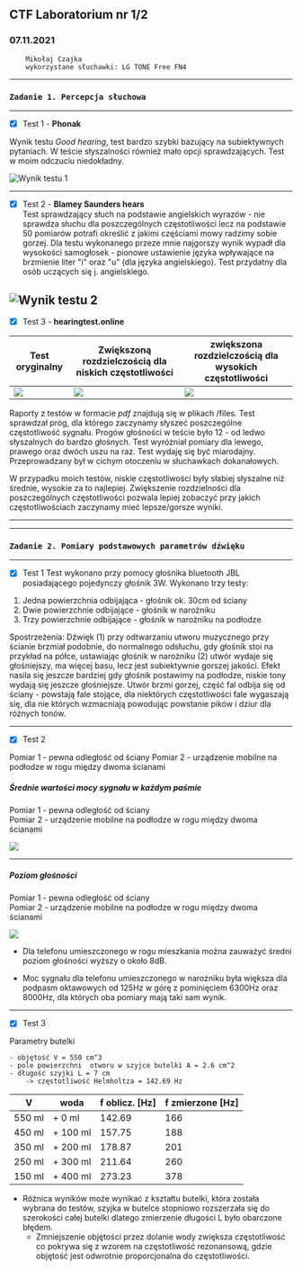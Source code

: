 ## CTF Laboratorium nr 1/2  
### 07.11.2021

```
    Mikołaj Czajka    
    wykorzystane słuchawki: LG TONE Free FN4
```
***
### `Zadanie 1. Percepcja słuchowa`
***
- [x] Test 1 - **Phonak**


Wynik testu *Good hearing*, test bardzo szybki bazujący na subiektywnych pytaniach. 
W teście słyszalności również mało  opcji sprawdzających. Test w moim odczuciu niedokładny.

![](./files/zadanie_1_test1_wynik.png "Wynik testu 1")

---

- [x] Test 2 - **Blamey Saunders hears**  
Test sprawdzający słuch na podstawie angielskich wyrazów - 
  nie sprawdza słuchu dla poszczególnych częstotliwości
  lecz na podstawie 50 pomiarów potrafi określić z jakimi częściami
  mowy radzimy sobie gorzej.
  Dla testu wykonanego przeze mnie najgorszy wynik wypadł dla wysokości samogłosek - 
  pionowe ustawienie języka wpływające na brzmienie liter "i" oraz "u" (dla języka angielskiego).
  Test przydatny dla osób uczących się j. angielskiego. 

![](./files/zadanie_1_test2_wynik.png "Wynik testu 2")
---

- [x] Test 3 - **hearingtest.online**  

| Test oryginalny      |  Zwiększoną rozdzielczością dla niskich częstotliwości     | zwiększona rozdzielczością dla wysokich częstotliwości | 
| ------ | --------- | ---------------- |
| ![](./files/test3_test1_plot.png) | ![](./files/test3_test2_plot.png)  | ![](./files/test3_test3_plot.png)         | 


Raporty z testów w formacie *pdf* znajdują się w plikach /files.
Test sprawdzał próg, dla którego zaczynamy słyszeć poszczególne częstotliwość sygnału.
Progów głośności w teście było 12 - od ledwo słyszalnych do bardzo głośnych. 
Test wyróżniał pomiary dla lewego, prawego oraz dwóch uszu na raz. 
Test wydaję się być miarodajny. Przeprowadzany był w cichym otoczeniu w słuchawkach dokanałowych. 

W przypadku moich testów, niskie częstotliwości były słabiej słyszalne niż średnie, wysokie za to najlepiej. 
Zwiększenie rozdzielności dla poszczególnych częstotliwości pozwala lepiej zobaczyć przy jakich częstotliwościach 
zaczynamy mieć lepsze/gorsze wyniki. 

---


***
### `Zadanie 2. Pomiary podstawowych parametrów dźwięku`
***
- [x] Test 1
Test wykonano przy pomocy głośnika bluetooth JBL posiadającego pojedynczy głośnik 3W.
  Wykonano trzy testy:
1. Jedna powierzchnia odbijająca - głośnik ok. 30cm od ściany    
2. Dwie powierzchnie odbijające - głośnik w narożniku 
3. Trzy powierzchnie odbijające - głośnik w narożniku na podłodze 

Spostrzeżenia:
Dźwięk (1) przy odtwarzaniu utworu muzycznego przy ścianie brzmiał podobnie, do normalnego odsłuchu, gdy głośnik stoi
na przykład na półce, ustawiając głośnik w narożniku (2) utwór wydaje się głośniejszy, ma więcej basu, lecz jest subiektywnie
gorszej jakości. Efekt nasila się jeszcze bardziej gdy głośnik postawimy na podłodze, niskie tony wydają się jeszcze głośniejsze.
Utwór brzmi gorzej, część fal odbija się od ściany - powstają fale stojące, dla niektórych częstotliwości fale
wygaszają się, dla nie których wzmacniają powodując powstanie  pików i dziur dla różnych tonów. 

--- 
- [x] Test 2

Pomiar 1 - pewna odległość od ściany
Pomiar 2 - urządzenie mobilne na podłodze w rogu między dwoma ścianami 

##### Średnie wartości mocy sygnału w każdym paśmie
Pomiar 1 - pewna odległość od ściany    
Pomiar 2 - urządzenie mobilne na podłodze w rogu między dwoma ścianami 

![](./files/zad2_test2_plot2.png)

---

##### Poziom głośności
Pomiar 1 - pewna odległość od ściany    
Pomiar 2 - urządzenie mobilne na podłodze w rogu między dwoma ścianami 

![](./files/zad2_test2_plot1.png)


- Dla telefonu umieszczonego w rogu mieszkania można zauważyć 
średni poziom głośności wyższy o około 8dB.
  
- Moc sygnału dla telefonu umieszczonego w narożniku była 
większa dla podpasm oktawowych od 125Hz w górę z pominięciem
  6300Hz oraz 8000Hz, dla których oba pomiary mają taki sam wynik. 
  



---
- [x] Test 3

Parametry butelki

	- objętość V = 550 cm^3 
	- pole powierzchni  otworu w szyjce butelki A = 2.6 cm^2
	- długość szyjki L = 7 cm	
	    -> częstotliwość Helmholtza = 142.69 Hz	
	
	
| V      | woda      | f oblicz. \[Hz\] | f zmierzone \[Hz\] |
| ------ | --------- | ---------------- | ------------------ |
| 550 ml | \+ 0 ml   | 142.69           | 166                |
| 450 ml | \+ 100 ml | 157.75           | 188                |
| 350 ml | \+ 200 ml | 178.87           | 201                |
| 250 ml | \+ 300 ml | 211.64           | 260                |
| 150 ml | \+ 400 ml | 273.23           | 378                |

 - Różnica wyników może wynikać z kształtu butelki, która została wybrana do testów, 
szyjka w butelce stopniowo rozszerzała się do szerokości całej butelki dlatego zmierzenie
   długości L było obarczone błędem. 
   - Zmniejszenie  objętości przez dolanie wody zwiększa częstotliwość co pokrywa się z wzorem na częstotliwość rezonansową,
    gdzie objętość jest odwrotnie proporcjonalna do częstotliwości. 
   
